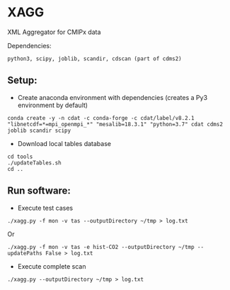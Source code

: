 # XAGG

XML Aggregator for CMIPx data

Dependencies:
```
python3, scipy, joblib, scandir, cdscan (part of cdms2)
```

Setup:
----------------
* Create anaconda environment with dependencies (creates a Py3 environment by default)
```
conda create -y -n cdat -c conda-forge -c cdat/label/v8.2.1 "libnetcdf=*=mpi_openmpi_*" "mesalib=18.3.1" "python=3.7" cdat cdms2 joblib scandir scipy
```

* Download local tables database
```
cd tools
./updateTables.sh
cd ..
```

Run software:
----------------
* Execute test cases
```
./xagg.py -f mon -v tas --outputDirectory ~/tmp > log.txt
```
Or
```
./xagg.py -f mon -v tas -e hist-CO2 --outputDirectory ~/tmp --updatePaths False > log.txt
```

* Execute complete scan
```
./xagg.py --outputDirectory ~/tmp > log.txt
```
